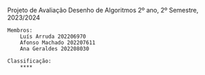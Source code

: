 Projeto de Avaliação
Desenho de Algoritmos
2º ano, 2º Semestre, 2023/2024

    Membros:
        Luís Arruda 202206970
        Afonso Machado 202207611
        Ana Geraldes 202208030

    Classificação:
        ****
